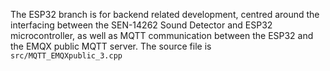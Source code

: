 The ESP32 branch is for backend related development, centred around the interfacing between the SEN-14262 Sound Detector and ESP32 microcontroller, as well as MQTT communication between the ESP32 and the EMQX public MQTT server.
The source file is `src/MQTT_EMQXpublic_3.cpp`

